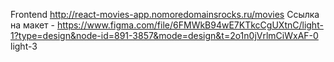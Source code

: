 Frontend http://react-movies-app.nomoredomainsrocks.ru/movies
Ссылка на макет - https://www.figma.com/file/6FMWkB94wE7KTkcCgUXtnC/light-1?type=design&node-id=891-3857&mode=design&t=2o1n0jVrlmCiWxAF-0    light-3